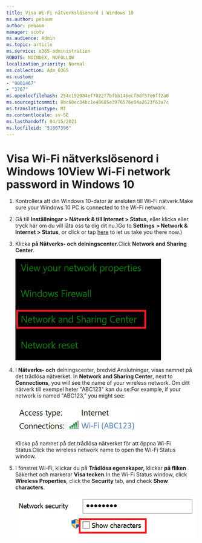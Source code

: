 ```yaml
---
title: Visa Wi-Fi nätverkslösenord i Windows 10
ms.author: pebaum
author: pebaum
manager: scotv
ms.audience: Admin
ms.topic: article
ms.service: o365-administration
ROBOTS: NOINDEX, NOFOLLOW
localization_priority: Normal
ms.collection: Adm_O365
ms.custom:
- "9001467"
- "3767"
ms.openlocfilehash: 254c192084ef7022f7bfbb146ecf8df57e6ff2a0
ms.sourcegitcommit: 8bc60ec34bc1e40685e3976576e04a2623f63a7c
ms.translationtype: MT
ms.contentlocale: sv-SE
ms.lasthandoff: 04/15/2021
ms.locfileid: "51807396"
---
```

# <a name="view-wi-fi-network-password-in-windows-10"></a><span data-ttu-id="0c66c-102">Visa Wi-Fi nätverkslösenord i Windows 10</span><span class="sxs-lookup"><span data-stu-id="0c66c-102">View Wi-Fi network password in Windows 10</span></span>

1. <span data-ttu-id="0c66c-103">Kontrollera att din Windows 10-dator är ansluten till Wi-Fi nätverk.</span><span class="sxs-lookup"><span data-stu-id="0c66c-103">Make sure your Windows 10 PC is connected to the Wi-Fi network.</span></span>

2. <span data-ttu-id="0c66c-104">Gå till **Inställningar > Nätverk & till Internet > Status**, [](ms-settings:network?activationSource=GetHelp) eller klicka eller tryck här om du vill låta oss ta dig dit nu.)</span><span class="sxs-lookup"><span data-stu-id="0c66c-104">Go to **Settings  > Network & Internet  > Status**, or click or tap [here](ms-settings:network?activationSource=GetHelp) to let us take you there now.)</span></span>

3. <span data-ttu-id="0c66c-105">Klicka **på Nätverks- och delningscenter.**</span><span class="sxs-lookup"><span data-stu-id="0c66c-105">Click **Network and Sharing Center**.</span></span>

    ![Nätverks- och delningscenter.](media/network-sharing-center.png)

4. <span data-ttu-id="0c66c-107">I **Nätverks- och** delningscenter, bredvid Anslutningar, visas namnet på det trådlösa nätverket. </span><span class="sxs-lookup"><span data-stu-id="0c66c-107">In **Network and Sharing Center**, next to **Connections**, you will see the name of your wireless network.</span></span> <span data-ttu-id="0c66c-108">Om ditt nätverk till exempel heter "ABC123" kan du se:</span><span class="sxs-lookup"><span data-stu-id="0c66c-108">For example, if your network is named "ABC123," you might see:</span></span>

    ![Nätverksanslutningar.](media/network-connections.png)

    <span data-ttu-id="0c66c-110">Klicka på namnet på det trådlösa nätverket för att öppna Wi-Fi Status.</span><span class="sxs-lookup"><span data-stu-id="0c66c-110">Click the wireless network name to open the Wi-Fi Status window.</span></span> 

5. <span data-ttu-id="0c66c-111">I fönstret Wi-Fi, klickar du på **Trådlösa egenskaper,** klickar **på fliken** Säkerhet och markerar **Visa tecken.**</span><span class="sxs-lookup"><span data-stu-id="0c66c-111">In the Wi-Fi Status window, click **Wireless Properties**, click the **Security** tab, and check **Show characters**.</span></span>

    ![Visa Wi-Fi lösenordstecken.](media/show-password-characters.png)

